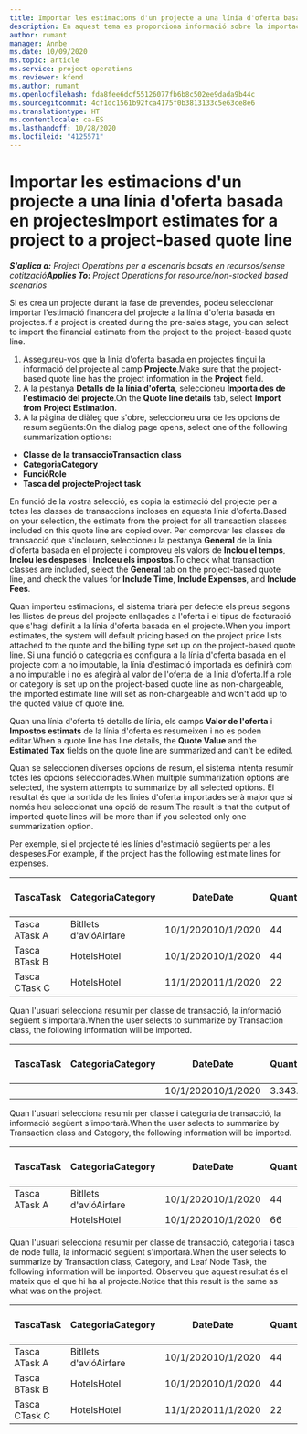 ```yaml
---
title: Importar les estimacions d'un projecte a una línia d'oferta basada en projectes
description: En aquest tema es proporciona informació sobre la importació d'estimacions d'un projecte a una línia d'oferta.
author: rumant
manager: Annbe
ms.date: 10/09/2020
ms.topic: article
ms.service: project-operations
ms.reviewer: kfend
ms.author: rumant
ms.openlocfilehash: fda8fee6dcf55126077fb6b8c502ee9dada9b44c
ms.sourcegitcommit: 4cf1dc1561b92fca4175f0b3813133c5e63ce8e6
ms.translationtype: HT
ms.contentlocale: ca-ES
ms.lasthandoff: 10/28/2020
ms.locfileid: "4125571"
---
```

# <a name="import-estimates-for-a-project-to-a-project-based-quote-line"></a><span data-ttu-id="dbffc-103">Importar les estimacions d'un projecte a una línia d'oferta basada en projectes</span><span class="sxs-lookup"><span data-stu-id="dbffc-103">Import estimates for a project to a project-based quote line</span></span>

<span data-ttu-id="dbffc-104">_**S'aplica a:** Project Operations per a escenaris basats en recursos/sense cotització_</span><span class="sxs-lookup"><span data-stu-id="dbffc-104">_**Applies To:** Project Operations for resource/non-stocked based scenarios_</span></span>


<span data-ttu-id="dbffc-105">Si es crea un projecte durant la fase de prevendes, podeu seleccionar importar l'estimació financera del projecte a la línia d'oferta basada en projectes.</span><span class="sxs-lookup"><span data-stu-id="dbffc-105">If a project is created during the pre-sales stage, you can select to import the financial estimate from the project to the project-based quote line.</span></span>

1. <span data-ttu-id="dbffc-106">Assegureu-vos que la línia d'oferta basada en projectes tingui la informació del projecte al camp **Projecte**.</span><span class="sxs-lookup"><span data-stu-id="dbffc-106">Make sure that the project-based quote line has the project information in the **Project** field.</span></span>
2. <span data-ttu-id="dbffc-107">A la pestanya **Detalls de la línia d'oferta**, seleccioneu **Importa des de l'estimació del projecte**.</span><span class="sxs-lookup"><span data-stu-id="dbffc-107">On the **Quote line details** tab, select **Import from Project Estimation**.</span></span>
3. <span data-ttu-id="dbffc-108">A la pàgina de diàleg que s'obre, seleccioneu una de les opcions de resum següents:</span><span class="sxs-lookup"><span data-stu-id="dbffc-108">On the dialog page opens, select one of the following summarization options:</span></span>

  - <span data-ttu-id="dbffc-109">**Classe de la transacció**</span><span class="sxs-lookup"><span data-stu-id="dbffc-109">**Transaction class**</span></span>
  - <span data-ttu-id="dbffc-110">**Categoria**</span><span class="sxs-lookup"><span data-stu-id="dbffc-110">**Category**</span></span>
  - <span data-ttu-id="dbffc-111">**Funció**</span><span class="sxs-lookup"><span data-stu-id="dbffc-111">**Role**</span></span> 
  - <span data-ttu-id="dbffc-112">**Tasca del projecte**</span><span class="sxs-lookup"><span data-stu-id="dbffc-112">**Project task**</span></span>

<span data-ttu-id="dbffc-113">En funció de la vostra selecció, es copia la estimació del projecte per a totes les classes de transaccions incloses en aquesta línia d'oferta.</span><span class="sxs-lookup"><span data-stu-id="dbffc-113">Based on your selection, the estimate from the project for all transaction classes included on this quote line are copied over.</span></span> <span data-ttu-id="dbffc-114">Per comprovar les classes de transacció que s'inclouen, seleccioneu la pestanya **General** de la línia d'oferta basada en el projecte i comproveu els valors de **Inclou el temps**, **Inclou les despeses** i **Incloeu els impostos**.</span><span class="sxs-lookup"><span data-stu-id="dbffc-114">To check what transaction classes are included, select the **General** tab on the project-based quote line, and check the values for **Include Time**, **Include Expenses**, and **Include Fees**.</span></span>

<span data-ttu-id="dbffc-115">Quan importeu estimacions, el sistema triarà per defecte els preus segons les llistes de preus del projecte enllaçades a l'oferta i el tipus de facturació que s'hagi definit a la línia d'oferta basada en el projecte.</span><span class="sxs-lookup"><span data-stu-id="dbffc-115">When you import estimates, the system will default pricing based on the project price lists attached to the quote and the billing type set up on the project-based quote line.</span></span> <span data-ttu-id="dbffc-116">Si una funció o categoria es configura a la línia d'oferta basada en el projecte com a no imputable, la línia d'estimació importada es definirà com a no imputable i no es afegirà al valor de l'oferta de la línia d'oferta.</span><span class="sxs-lookup"><span data-stu-id="dbffc-116">If a role or category is set up on the project-based quote line as non-chargeable, the imported estimate line will set as non-chargeable and won't add up to the quoted value of quote line.</span></span>

<span data-ttu-id="dbffc-117">Quan una línia d'oferta té detalls de línia, els camps **Valor de l'oferta** i **Impostos estimats** de la línia d'oferta es resumeixen i no es poden editar.</span><span class="sxs-lookup"><span data-stu-id="dbffc-117">When a quote line has line details, the **Quote Value** and the **Estimated Tax** fields on the quote line are summarized and can't be edited.</span></span>

<span data-ttu-id="dbffc-118">Quan se seleccionen diverses opcions de resum, el sistema intenta resumir totes les opcions seleccionades.</span><span class="sxs-lookup"><span data-stu-id="dbffc-118">When multiple summarization options are selected, the system attempts to summarize by all selected options.</span></span> <span data-ttu-id="dbffc-119">El resultat és que la sortida de les línies d'oferta importades serà major que si només heu seleccionat una opció de resum.</span><span class="sxs-lookup"><span data-stu-id="dbffc-119">The result is that the output of imported quote lines will be more than if you selected only one summarization option.</span></span>

<span data-ttu-id="dbffc-120">Per exemple, si el projecte té les línies d'estimació següents per a les despeses.</span><span class="sxs-lookup"><span data-stu-id="dbffc-120">For example, if the project has the following estimate lines for expenses.</span></span>

| <span data-ttu-id="dbffc-121">Tasca</span><span class="sxs-lookup"><span data-stu-id="dbffc-121">Task</span></span> | <span data-ttu-id="dbffc-122">Categoria</span><span class="sxs-lookup"><span data-stu-id="dbffc-122">Category</span></span> | <span data-ttu-id="dbffc-123">Date</span><span class="sxs-lookup"><span data-stu-id="dbffc-123">Date</span></span> | <span data-ttu-id="dbffc-124">Quantitat</span><span class="sxs-lookup"><span data-stu-id="dbffc-124">Quantity</span></span> | <span data-ttu-id="dbffc-125">Preu per unitat</span><span class="sxs-lookup"><span data-stu-id="dbffc-125">Unit price</span></span> | <span data-ttu-id="dbffc-126">Import</span><span class="sxs-lookup"><span data-stu-id="dbffc-126">Amount</span></span> |
| --- | --- | --- | --- | --- | --- |
| <span data-ttu-id="dbffc-127">Tasca A</span><span class="sxs-lookup"><span data-stu-id="dbffc-127">Task A</span></span> | <span data-ttu-id="dbffc-128">Bitllets d'avió</span><span class="sxs-lookup"><span data-stu-id="dbffc-128">Airfare</span></span> | <span data-ttu-id="dbffc-129">10/1/2020</span><span class="sxs-lookup"><span data-stu-id="dbffc-129">10/1/2020</span></span> | <span data-ttu-id="dbffc-130">4</span><span class="sxs-lookup"><span data-stu-id="dbffc-130">4</span></span> | <span data-ttu-id="dbffc-131">400</span><span class="sxs-lookup"><span data-stu-id="dbffc-131">400</span></span> | <span data-ttu-id="dbffc-132">1600</span><span class="sxs-lookup"><span data-stu-id="dbffc-132">1600</span></span> |
| <span data-ttu-id="dbffc-133">Tasca B</span><span class="sxs-lookup"><span data-stu-id="dbffc-133">Task B</span></span> | <span data-ttu-id="dbffc-134">Hotels</span><span class="sxs-lookup"><span data-stu-id="dbffc-134">Hotel</span></span> | <span data-ttu-id="dbffc-135">10/1/2020</span><span class="sxs-lookup"><span data-stu-id="dbffc-135">10/1/2020</span></span> | <span data-ttu-id="dbffc-136">4</span><span class="sxs-lookup"><span data-stu-id="dbffc-136">4</span></span> | <span data-ttu-id="dbffc-137">200</span><span class="sxs-lookup"><span data-stu-id="dbffc-137">200</span></span> | <span data-ttu-id="dbffc-138">800</span><span class="sxs-lookup"><span data-stu-id="dbffc-138">800</span></span> |
| <span data-ttu-id="dbffc-139">Tasca C</span><span class="sxs-lookup"><span data-stu-id="dbffc-139">Task C</span></span> | <span data-ttu-id="dbffc-140">Hotels</span><span class="sxs-lookup"><span data-stu-id="dbffc-140">Hotel</span></span> | <span data-ttu-id="dbffc-141">11/1/2020</span><span class="sxs-lookup"><span data-stu-id="dbffc-141">11/1/2020</span></span> | <span data-ttu-id="dbffc-142">2</span><span class="sxs-lookup"><span data-stu-id="dbffc-142">2</span></span> | <span data-ttu-id="dbffc-143">200</span><span class="sxs-lookup"><span data-stu-id="dbffc-143">200</span></span> | <span data-ttu-id="dbffc-144">400</span><span class="sxs-lookup"><span data-stu-id="dbffc-144">400</span></span> |

<span data-ttu-id="dbffc-145">Quan l'usuari selecciona resumir per classe de transacció, la informació següent s'importarà.</span><span class="sxs-lookup"><span data-stu-id="dbffc-145">When the user selects to summarize by Transaction class, the following information will be imported.</span></span>

| <span data-ttu-id="dbffc-146">Tasca</span><span class="sxs-lookup"><span data-stu-id="dbffc-146">Task</span></span> | <span data-ttu-id="dbffc-147">Categoria</span><span class="sxs-lookup"><span data-stu-id="dbffc-147">Category</span></span> | <span data-ttu-id="dbffc-148">Date</span><span class="sxs-lookup"><span data-stu-id="dbffc-148">Date</span></span> | <span data-ttu-id="dbffc-149">Quantitat</span><span class="sxs-lookup"><span data-stu-id="dbffc-149">Quantity</span></span> | <span data-ttu-id="dbffc-150">Preu per unitat</span><span class="sxs-lookup"><span data-stu-id="dbffc-150">Unit price</span></span> | <span data-ttu-id="dbffc-151">Import</span><span class="sxs-lookup"><span data-stu-id="dbffc-151">Amount</span></span> |
| --- | --- | --- | --- | --- | --- |
| | | <span data-ttu-id="dbffc-152">10/1/2020</span><span class="sxs-lookup"><span data-stu-id="dbffc-152">10/1/2020</span></span> | <span data-ttu-id="dbffc-153">3.34</span><span class="sxs-lookup"><span data-stu-id="dbffc-153">3.34</span></span> | <span data-ttu-id="dbffc-154">840</span><span class="sxs-lookup"><span data-stu-id="dbffc-154">840</span></span> | <span data-ttu-id="dbffc-155">2800</span><span class="sxs-lookup"><span data-stu-id="dbffc-155">2800</span></span> |

<span data-ttu-id="dbffc-156">Quan l'usuari selecciona resumir per classe i categoria de transacció, la informació següent s'importarà.</span><span class="sxs-lookup"><span data-stu-id="dbffc-156">When the user selects to summarize by Transaction class and Category, the following information will be imported.</span></span>

| <span data-ttu-id="dbffc-157">Tasca</span><span class="sxs-lookup"><span data-stu-id="dbffc-157">Task</span></span> | <span data-ttu-id="dbffc-158">Categoria</span><span class="sxs-lookup"><span data-stu-id="dbffc-158">Category</span></span> | <span data-ttu-id="dbffc-159">Date</span><span class="sxs-lookup"><span data-stu-id="dbffc-159">Date</span></span> | <span data-ttu-id="dbffc-160">Quantitat</span><span class="sxs-lookup"><span data-stu-id="dbffc-160">Quantity</span></span> | <span data-ttu-id="dbffc-161">Preu per unitat</span><span class="sxs-lookup"><span data-stu-id="dbffc-161">Unit price</span></span> | <span data-ttu-id="dbffc-162">Import</span><span class="sxs-lookup"><span data-stu-id="dbffc-162">Amount</span></span> |
| --- | --- | --- | --- | --- | --- |
| <span data-ttu-id="dbffc-163">Tasca A</span><span class="sxs-lookup"><span data-stu-id="dbffc-163">Task A</span></span> | <span data-ttu-id="dbffc-164">Bitllets d'avió</span><span class="sxs-lookup"><span data-stu-id="dbffc-164">Airfare</span></span> | <span data-ttu-id="dbffc-165">10/1/2020</span><span class="sxs-lookup"><span data-stu-id="dbffc-165">10/1/2020</span></span> | <span data-ttu-id="dbffc-166">4</span><span class="sxs-lookup"><span data-stu-id="dbffc-166">4</span></span> | <span data-ttu-id="dbffc-167">400</span><span class="sxs-lookup"><span data-stu-id="dbffc-167">400</span></span> | <span data-ttu-id="dbffc-168">1600</span><span class="sxs-lookup"><span data-stu-id="dbffc-168">1600</span></span> |
| | <span data-ttu-id="dbffc-169">Hotels</span><span class="sxs-lookup"><span data-stu-id="dbffc-169">Hotel</span></span> | <span data-ttu-id="dbffc-170">10/1/2020</span><span class="sxs-lookup"><span data-stu-id="dbffc-170">10/1/2020</span></span> | <span data-ttu-id="dbffc-171">6</span><span class="sxs-lookup"><span data-stu-id="dbffc-171">6</span></span> | <span data-ttu-id="dbffc-172">200</span><span class="sxs-lookup"><span data-stu-id="dbffc-172">200</span></span> | <span data-ttu-id="dbffc-173">1200</span><span class="sxs-lookup"><span data-stu-id="dbffc-173">1200</span></span> |

<span data-ttu-id="dbffc-174">Quan l'usuari selecciona resumir per classe de transacció, categoria i tasca de node fulla, la informació següent s'importarà.</span><span class="sxs-lookup"><span data-stu-id="dbffc-174">When the user selects to summarize by Transaction class, Category, and Leaf Node Task, the following information will be imported.</span></span> <span data-ttu-id="dbffc-175">Observeu que aquest resultat és el mateix que el que hi ha al projecte.</span><span class="sxs-lookup"><span data-stu-id="dbffc-175">Notice that this result is the same as what was on the project.</span></span>

| <span data-ttu-id="dbffc-176">Tasca</span><span class="sxs-lookup"><span data-stu-id="dbffc-176">Task</span></span> | <span data-ttu-id="dbffc-177">Categoria</span><span class="sxs-lookup"><span data-stu-id="dbffc-177">Category</span></span> | <span data-ttu-id="dbffc-178">Date</span><span class="sxs-lookup"><span data-stu-id="dbffc-178">Date</span></span> | <span data-ttu-id="dbffc-179">Quantitat</span><span class="sxs-lookup"><span data-stu-id="dbffc-179">Quantity</span></span> | <span data-ttu-id="dbffc-180">Preu per unitat</span><span class="sxs-lookup"><span data-stu-id="dbffc-180">Unit price</span></span> | <span data-ttu-id="dbffc-181">Import</span><span class="sxs-lookup"><span data-stu-id="dbffc-181">Amount</span></span> |
| --- | --- | --- | --- | --- | --- |
| <span data-ttu-id="dbffc-182">Tasca A</span><span class="sxs-lookup"><span data-stu-id="dbffc-182">Task A</span></span> | <span data-ttu-id="dbffc-183">Bitllets d'avió</span><span class="sxs-lookup"><span data-stu-id="dbffc-183">Airfare</span></span> | <span data-ttu-id="dbffc-184">10/1/2020</span><span class="sxs-lookup"><span data-stu-id="dbffc-184">10/1/2020</span></span> | <span data-ttu-id="dbffc-185">4</span><span class="sxs-lookup"><span data-stu-id="dbffc-185">4</span></span> | <span data-ttu-id="dbffc-186">400</span><span class="sxs-lookup"><span data-stu-id="dbffc-186">400</span></span> | <span data-ttu-id="dbffc-187">1600</span><span class="sxs-lookup"><span data-stu-id="dbffc-187">1600</span></span> |
| <span data-ttu-id="dbffc-188">Tasca B</span><span class="sxs-lookup"><span data-stu-id="dbffc-188">Task B</span></span> | <span data-ttu-id="dbffc-189">Hotels</span><span class="sxs-lookup"><span data-stu-id="dbffc-189">Hotel</span></span> | <span data-ttu-id="dbffc-190">10/1/2020</span><span class="sxs-lookup"><span data-stu-id="dbffc-190">10/1/2020</span></span> | <span data-ttu-id="dbffc-191">4</span><span class="sxs-lookup"><span data-stu-id="dbffc-191">4</span></span> | <span data-ttu-id="dbffc-192">200</span><span class="sxs-lookup"><span data-stu-id="dbffc-192">200</span></span> | <span data-ttu-id="dbffc-193">800</span><span class="sxs-lookup"><span data-stu-id="dbffc-193">800</span></span> |
| <span data-ttu-id="dbffc-194">Tasca C</span><span class="sxs-lookup"><span data-stu-id="dbffc-194">Task C</span></span> | <span data-ttu-id="dbffc-195">Hotels</span><span class="sxs-lookup"><span data-stu-id="dbffc-195">Hotel</span></span> | <span data-ttu-id="dbffc-196">11/1/2020</span><span class="sxs-lookup"><span data-stu-id="dbffc-196">11/1/2020</span></span> | <span data-ttu-id="dbffc-197">2</span><span class="sxs-lookup"><span data-stu-id="dbffc-197">2</span></span> | <span data-ttu-id="dbffc-198">200</span><span class="sxs-lookup"><span data-stu-id="dbffc-198">200</span></span> | <span data-ttu-id="dbffc-199">400</span><span class="sxs-lookup"><span data-stu-id="dbffc-199">400</span></span> |
